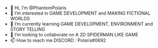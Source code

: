 - 👋 Hi, I’m @PhantomPolaris
- 👀 I’m interested in GAME DEVELOPMENT and MAKING FICTIONAL WORLDS
- 🌱 I’m currently learning GAME DEVELOPMENT, ENVIRONMENT and STORY TELLING
- 💞️ I’m looking to collaborate on A 2D SPIDERMAN LIKE GAME
- 📫 How to reach me DISCORD : Polaris#0692

<!---
PhantomPolaris/PhantomPolaris is a ✨ special ✨ repository because its `README.md` (this file) appears on your GitHub profile.
You can click the Preview link to take a look at your changes.
--->
